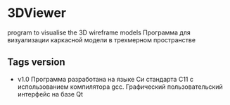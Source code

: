# 3DViewer
program to visualise the 3D wireframe models
Программа для визуализации каркасной модели в трехмерном пространстве

## Tags version

* v1.0 Программа разработана на языке Си стандарта C11 с использованием компилятора gcc. Графический пользовательский интерфейс на базе Qt


